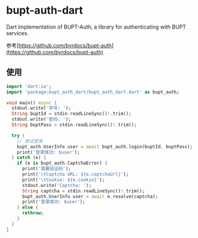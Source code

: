 # bupt-auth-dart

Dart implementation of BUPT-Auth, a library for authenticating with BUPT services.

参考[https://github.com/byrdocs/bupt-auth](https://github.com/byrdocs/bupt-auth)

## 使用

```dart
import 'dart:io';
import 'package:bupt_auth_dart/bupt_auth_dart.dart' as bupt_auth;

void main() async {
  stdout.write('学号: ');
  String buptId = stdin.readLineSync()!.trim();
  stdout.write('密码: ');
  String buptPass = stdin.readLineSync()!.trim();

  try {
    // 尝试登录
    bupt_auth.UserInfo user = await bupt_auth.login(buptId, buptPass);
    print('登录成功: $user');
  } catch (e) {
    if (e is bupt_auth.CaptchaError) {
      print('需要验证码');
      print('\tCaptcha URL: ${e.captchaUrl}');
      print('\tCookie: ${e.cookie}');
      stdout.write('Captcha: ');
      String captcha = stdin.readLineSync()!.trim();
      bupt_auth.UserInfo user = await e.resolve(captcha);
      print('登录成功: $user');
    } else {
      rethrow;
    }
  }
}
```
